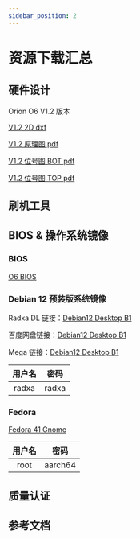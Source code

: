 ```yaml
---
sidebar_position: 2
---
```


# 资源下载汇总

## 硬件设计

Orion O6 V1.2 版本

[V1.2 2D dxf](https://dl.radxa.com)

[V1.2 原理图 pdf](https://dl.radxa.com/orion/o6/hw/radxa_orion_o6_v1.20_schematic.pdf)

[V1.2 位号图 BOT pdf](https://dl.radxa.com/orion/o6/hw/radxa_orion_o6_v1.20_Components_Placement_map_bot.pdf)

[V1.2 位号图 TOP pdf](https://dl.radxa.com/orion/o6/hw/radxa_orion_o6_v1.20_Components_Placement_map_top.pdf)

## 刷机工具

## BIOS & 操作系统镜像

### BIOS

[O6 BIOS](https://github.com/radxa-pkg/edk2-cix/releases)

### Debian 12 预装版系统镜像

Radxa DL 链接：[Debian12 Desktop B1](https://dl.radxa.com/orion/o6/images/debian/orion-o6-debian12-preinstalled-desktop-b1.img.gz)

百度网盘链接：[Debian12 Desktop B1](https://pan.baidu.com/s/1vUQOqCUKBPwJvlPEhubeXw?pwd=5nac)

Mega 链接：[Debian12 Desktop B1](https://mega.nz/file/lzwmkJAI#LTs9ywuJP4wTq1Dnwgmy34CCPn8LWFhv7stuwvl5ZQA)

| 用户名 | 密码  |
| :----: | :---: |
| radxa  | radxa |

### Fedora

[Fedora 41 Gnome](https://openkoji.iscas.ac.cn/pub/dist-repos/dl/Radxa/Orion-O6/images/fedora-disk-gnome-workstation_radxa_orion-o6_202501041239.raw.gz)

| 用户名 |  密码   |
| :----: | :-----: |
|  root  | aarch64 |

## 质量认证

## 参考文档

